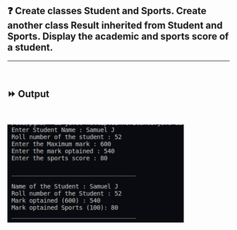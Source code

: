 ## :question: Create classes Student and Sports. Create another class Result inherited from Student and Sports. Display the academic and sports score of a student.
___
<br>

## :fast_forward: Output

<br>

<img src="../../Image/co3pg5op1.png" width="400"><img><br>